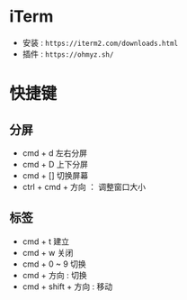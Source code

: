 # iTerm
- 安装 : `https://iterm2.com/downloads.html`
- 插件 : `https://ohmyz.sh/`
# 快捷键
## 分屏
- cmd + d 左右分屏
- cmd + D 上下分屏
- cmd + [] 切换屏幕
- ctrl + cmd + 方向 ： 调整窗口大小
## 标签
- cmd + t 建立
- cmd + w 关闭
- cmd + 0 ~ 9 切换
- cmd + 方向 : 切换
- cmd + shift + 方向 : 移动
